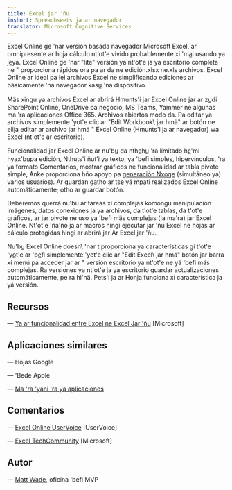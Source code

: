 ```yaml
---
title: Excel jar 'ñu
inshort: Spreadhseets ja ar navegador
translator: Microsoft Cognitive Services
---
```


Excel Online ge 'nar versión basada navegador Microsoft Excel, ar
omnipresente ar hoja cálculo nt'ot'e vivido probablemente xi 'ma̲i usando ya je̲ya. Excel
Online ge 'nar \"lite\" versión ya nt'ot'e ja ya escritorio completa ne "
proporciona rápidos ora pa ar da ne edición.xlsx ne.xls
archivos. Excel Online ar ideal pa lei archivos Excel ne simplificando
ediciones ar básicamente 'na navegador kasu̲ 'na dispositivo.

Mäs xingu ya archivos Excel ar abrirá Hmunts'i jar Excel Online jar ar zu̲di
SharePoint Online, OneDrive pa negocio, MS Teams, Yammer ne algunas
ma 'ra aplicaciones Office 365. Archivos abiertos modo da. Pa editar ya archivos
simplemente 'yot'e clic ar \"Edit Workbook\ jar hmä" ar botón ne elija editar ar archivo jar hmä "
Excel Online (Hmunts'i ja ar navegador) wa Excel (nt'ot'e ar escritorio).

Funcionalidad jar Excel Online ar nu'bu̲ da nthe̲hu̲ 'ra limitado he̲'mi hyax'bu̲pa
edición, Nthuts'i ñut'i ya texto, ya 'befi simples, hipervínculos, 'ra ya formato
Comentarios, mostrar gráficos ne funcionalidad ar tabla pivote simple,
Anke proporciona hño apoyo pa
[generación Nxoge](http://icsh.pt/CoAuthoring) (simultáneo ya)
varios usuarios). Ar guardan ga̲tho ar tse̲ yá mpa̲ti realizados Excel Online
automáticamente; otho ar guardar botón.

Deberemos querrá nu'bu ar tareas xí complejas komongu manipulación imágenes, datos
conexiones ja ya archivos, da t'ot'e tablas, da t'ot'e gráficos, ar jar pivote ne
uso ya 'befi mäs complejas (ja ma'ra) jar Excel Online. Nt'ot'e 'ña'ño ja ar macros
hingi ejecutar jar 'ñu Excel ne hojas ar cálculo protegidas hingi ar abrirá jar
Ar Excel jar 'ñu.

Nu'bu̲ Excel Online doesn\ 'nar t proporciona ya características gí t'ot'e 'yo̲t'e ar 'be̲fi
simplemente 'yot'e clic ar \"Edit Excel\ jar hmä" botón jar barra xí menú pa acceder jar ar "
versión escritorio ya nt'ot'e ne yá 'befi mäs complejas. Ra versiones
ya nt'ot'e ja ya escritorio guardar actualizaciones automáticamente, pe ra hi'nä. Pets'i ja
ar Honja funciona xí característica ja yá versión.

Recursos
---------

— [Ya ar funcionalidad entre Excel ne Excel
    Jar 'ñu](https://support.office.com/en-us/article/Differences-between-using-a-workbook-in-the-browser-and-in-Excel-F0DC28ED-B85D-4E1D-BE6D-5878005DB3B6)
    \[Microsoft\]

Aplicaciones similares
--------------------

— Hojas Google

— 'Bede Apple

— [Ma 'ra 'yani 'ra ya
    aplicaciones](https://en.wikipedia.org/wiki/List_of_spreadsheet_software#Online_spreadsheets)

Comentarios
---------

— [Excel Online UserVoice](https://excel.uservoice.com/forums/274580-excel-online)
    \[UserVoice\]

— [Excel TechCommunity](https://techcommunity.microsoft.com/t5/Word/ct-p/Word)
    \[Microsoft\]

Autor
---------

— [Matt Wade](https://www.linkedin.com/in/thatmattwade/), oficina 'befi MVP


